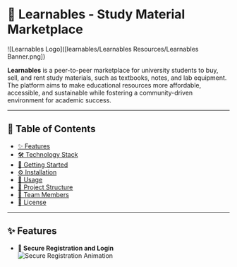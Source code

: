 # 🌟 Learnables - Study Material Marketplace

![Learnables Logo]([learnables/Learnables Resources/Learnables Banner.png])

**Learnables** is a peer-to-peer marketplace for university students to buy, sell, and rent study materials, such as textbooks, notes, and lab equipment. The platform aims to make educational resources more affordable, accessible, and sustainable while fostering a community-driven environment for academic success.

---

## 🌈 Table of Contents
- [✨ Features](#-features)
- [🛠 Technology Stack](#-technology-stack)
- [🚀 Getting Started](#-getting-started)
- [⚙️ Installation](#-installation)
- [📱 Usage](#-usage)
- [📁 Project Structure](#-project-structure)
- [🤝 Team Members](#-team-members)
- [📜 License](#-license)

---

## ✨ Features

- **🔐 Secure Registration and Login**  
  ![Secure Registration Animation](https://app.lottiefiles.com/animation/f7304d4b-d25c-4e2f-8192-d4795c578334) <!-- Replace with GIF URL -->

